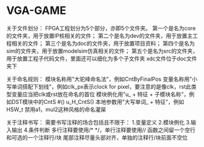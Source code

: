 # VGA-GAME
关于文件划分：
FPGA工程划分为5个部分，亦即5个文件夹。
第一个是名为core的文件夹，用于放置IP核相关的文件；
第二个是名为dev的文件夹，用于放置主工程相关的文件；
第三个是名为doc的文件夹，用于放置项目资料；
第四个是名为sim的文件夹，用于放置modelsim仿真相关的文件；
第五个是名为src的文件夹，用于放置工程子代码文件，里面还可以细化为多个子文件夹
xdc文件位于doc文件夹下

关于命名规则：
模块名称用"大驼峰命名法"，例如CntByFinalPos
变量名称用"小写单词搭配下划线"，例如clk_px表示clock for pixel，要注意的是像clk，rst此类型变量应当把clk或rst放在命名的首位
模块例化用"u_ + 特征 + 子模块名称"，例如DST模块中的CntS #() u_H_CntS()
本地参数用"大写单词_ + 特征"，例如HSW_t
禁用a1，mul2这种风格的命名灌屎

关于注释书写：
需要书写注释的场合包括且不限于：
1.变量定义
2.模块例化
3.输入输出
4.条件判断
多行注释要使用/* */，单行注释要使用//
函数之间留一个空行和可选的一个注释行/块
尾部注释尽量头部对齐，单独的注释行/块前面不空位
